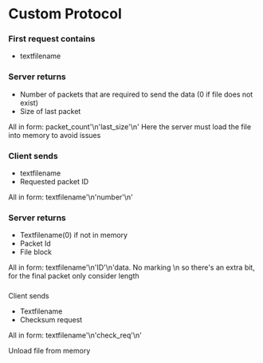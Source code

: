 # Custom Protocol

### First request contains

- textfilename

### Server returns

- Number of packets that are required to send the data (0 if file does not exist)
- Size of last packet

All in form: packet_count'\n'last_size'\n'
Here the server must load the file into memory to avoid issues

### Client sends

- textfilename
- Requested packet ID

All in form: textfilename'\n'number'\n'

### Server returns

- Textfilename(0) if not in memory
- Packet Id
- File block

All in form: textfilename'\n'ID'\n'data. No marking \n so there's an extra bit, for the final packet only consider length

###

Client sends

- Textfilename
- Checksum request

All in form: textfilename'\n'check_req'\n'

Unload file from memory
